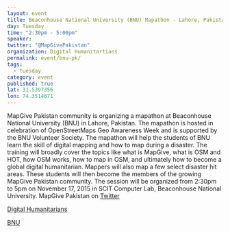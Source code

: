 ```yaml
---
layout: event
title: Beaconhouse National University (BNU) Mapathon - Lahore, Pakistan
day: Tuesday
time: "2:30pm - 5:00pm"
speaker: 
twitter: "@MapGivePakistan"
organization: Digital Humanitartians 
permalink: event/bnu-pk/
tags: 
  - tuesday
category: event
published: true
lat: 31.5397356
lon: 74.3514671
---
```


MapGive Pakistan community is organizing a mapathon at Beaconhouse National University (BNU) in Lahore, Pakistan. The mapathon is hosted in celebration of OpenStreetMaps Geo Awareness Week and is supported by the BNU Volunteer Society. The mapathon will help the students of BNU learn the skill of digital mapping and how to map during a disaster. The training will broadly cover the topics like what is MapGive, what is OSM and HOT, how OSM works, how to map in OSM, and ultimately how to become a global digital humanitarian. Mappers will also map a few select disaster hit areas. These students will then become the members of the growing MapGive Pakistan community. The session will be organized from 2:30pm to 5pm on November 17, 2015 in SCIT Computer Lab, Beaconhouse National University.
MapGive Pakistan on [Twitter](http://twitter.com/MapGivePakistan)

[Digital Humanitarians](http://digitalhumanitarians.pk)

[BNU](http://www.bnu.edu.pk/)
